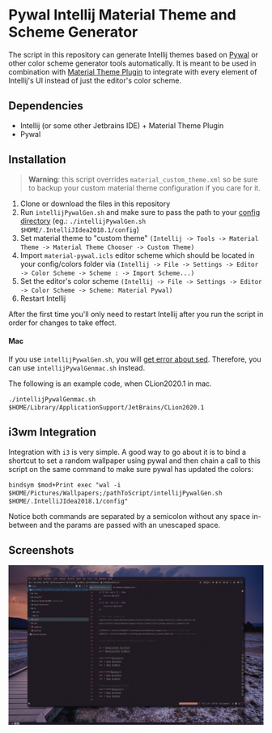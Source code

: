# Pywal Intellij Material Theme and Scheme Generator
The script in this repository can generate Intellij themes based on
[Pywal](https://github.com/dylanaraps/pywal) or other color scheme generator tools automatically. It is meant to
be used in combination with [Material Theme Plugin](https://plugins.jetbrains.com/plugin/8006-material-theme-ui) to integrate with every
element of Intellij's UI instead of just the editor's color scheme.

## Dependencies
- Intellij (or some other Jetbrains IDE) + Material Theme Plugin
- Pywal

## Installation

   >**Warning**: this script overrides `material_custom_theme.xml` so be sure to backup your custom material theme configuration if you care for it.

1. Clone or download the files in this repository
2. Run `intellijPywalGen.sh` and make sure to pass the path to your [config
directory](https://intellij-support.jetbrains.com/hc/en-us/articles/206544519-Directories-used-by-the-IDE-to-store-settings-caches-plugins-and-logs) (eg.: `./intellijPywalGen.sh $HOME/.IntelliJIdea2018.1/config`)
3. Set material theme to "custom theme" `(Intellij -> Tools -> Material Theme ->
   Material Theme Chooser -> Custom Theme)`
4. Import `material-pywal.icls` editor scheme which should be located in your
   config/colors folder via `(Intellij -> File -> Settings -> Editor
   -> Color Scheme -> Scheme : -> Import Scheme...)`
5. Set the editor's color scheme `(Intellij -> File -> Settings -> Editor
   -> Color Scheme -> Scheme: Material Pywal)`
6. Restart Intellij

After the first time you'll only need to restart Intellij after you run the script in order for changes to
take effect.

#### Mac

If you use `intellijPywalGen.sh`, you will [get error about sed](https://stackoverflow.com/questions/4247068/sed-command-with-i-option-failing-on-mac-but-works-on-linux).
Therefore, you can use `intellijPywalGenmac.sh` instead.

The following is an example code, when CLion2020.1 in mac.

```
./intellijPywalGenmac.sh $HOME/Library/ApplicationSupport/JetBrains/CLion2020.1
```

## i3wm Integration
Integration with `i3` is very simple. A good way to go about it is to bind
a shortcut to set a random wallpaper using pywal and then chain a call to this script on the same
command to make sure pywal has updated the colors:

    bindsym $mod+Print exec "wal -i $HOME/Pictures/Wallpapers;/pathToScript/intellijPywalGen.sh  $HOME/.IntelliJIdea2018.1/config"

Notice both commands are separated by a semicolon without any space in-between
and the params are passed with an unescaped space.

## Screenshots
![demo](screenshots/sample.gif)
